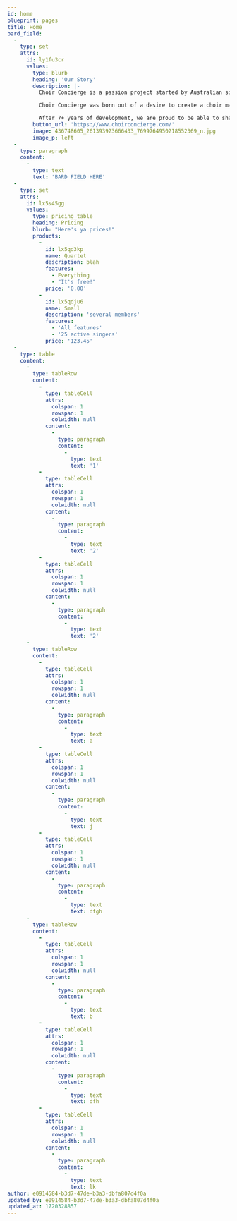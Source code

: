 ```yaml
---
id: home
blueprint: pages
title: Home
bard_field:
  -
    type: set
    attrs:
      id: ly1fu3cr
      values:
        type: blurb
        heading: 'Our Story'
        description: |-
          Choir Concierge is a passion project started by Australian software developer and music lover Hayley Bech. As a choir director and music team member for multiple choirs, Hayley has had the opportunity to work with the majority of popular choir management apps on the market, learning what is important for choir management and what could be improved upon.

          Choir Concierge was born out of a desire to create a choir management tool that was powerful, but also incredibly simple. The product was designed with user experience as the top priority.

          After 7+ years of development, we are proud to be able to share with you our software. We truly believe it is a cutting-edge solution that won’t just help you manage your choir, but will also be easy to use while doing it.
        button_url: 'https://www.choirconcierge.com/'
        image: 436748605_261393923666433_7699764950218552369_n.jpg
        image_p: left
  -
    type: paragraph
    content:
      -
        type: text
        text: 'BARD FIELD HERE'
  -
    type: set
    attrs:
      id: lx5s45gg
      values:
        type: pricing_table
        heading: Pricing
        blurb: "Here's ya prices!"
        products:
          -
            id: lx5qd3kp
            name: Quartet
            description: blah
            features:
              - Everything
              - "It's free!"
            price: '0.00'
          -
            id: lx5qdju6
            name: Small
            description: 'several members'
            features:
              - 'All features'
              - '25 active singers'
            price: '123.45'
  -
    type: table
    content:
      -
        type: tableRow
        content:
          -
            type: tableCell
            attrs:
              colspan: 1
              rowspan: 1
              colwidth: null
            content:
              -
                type: paragraph
                content:
                  -
                    type: text
                    text: '1'
          -
            type: tableCell
            attrs:
              colspan: 1
              rowspan: 1
              colwidth: null
            content:
              -
                type: paragraph
                content:
                  -
                    type: text
                    text: '2'
          -
            type: tableCell
            attrs:
              colspan: 1
              rowspan: 1
              colwidth: null
            content:
              -
                type: paragraph
                content:
                  -
                    type: text
                    text: '2'
      -
        type: tableRow
        content:
          -
            type: tableCell
            attrs:
              colspan: 1
              rowspan: 1
              colwidth: null
            content:
              -
                type: paragraph
                content:
                  -
                    type: text
                    text: a
          -
            type: tableCell
            attrs:
              colspan: 1
              rowspan: 1
              colwidth: null
            content:
              -
                type: paragraph
                content:
                  -
                    type: text
                    text: j
          -
            type: tableCell
            attrs:
              colspan: 1
              rowspan: 1
              colwidth: null
            content:
              -
                type: paragraph
                content:
                  -
                    type: text
                    text: dfgh
      -
        type: tableRow
        content:
          -
            type: tableCell
            attrs:
              colspan: 1
              rowspan: 1
              colwidth: null
            content:
              -
                type: paragraph
                content:
                  -
                    type: text
                    text: b
          -
            type: tableCell
            attrs:
              colspan: 1
              rowspan: 1
              colwidth: null
            content:
              -
                type: paragraph
                content:
                  -
                    type: text
                    text: dfh
          -
            type: tableCell
            attrs:
              colspan: 1
              rowspan: 1
              colwidth: null
            content:
              -
                type: paragraph
                content:
                  -
                    type: text
                    text: lk
author: e0914584-b3d7-47de-b3a3-dbfa807d4f0a
updated_by: e0914584-b3d7-47de-b3a3-dbfa807d4f0a
updated_at: 1720328857
---
```

